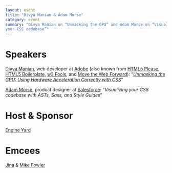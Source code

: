 ```yaml
---
layout: event
title: "Divya Manian & Adam Morse"
category: event
summary: "Divya Manian on “Unmasking the GPU” and Adam Morse on “Visualizing
your CSS codebase”"
---
```


# Speakers

[Divya Manian](http://nimbupani.com/), web developer at
[Adobe](http://html.adobe.com/) (also known from
[HTML5 Please](http://html5please.com/),
[HTML5 Boilerplate](http://html5boilerplate.com/),
[w3 Fools](http://w3fools.com/), and
[Move the Web Forward](http://movethewebforward.org/)):
“*[Unmasking the GPU: Using Hardware Acceleration Correctly with CSS](http://nimbu.in/html5devconf-oct/#/step-1)*”

[Adam Morse](http://mrmrs.cc/), product designer at
[Salesforce](http://www.salesforce.com/):
“*Visualizing your CSS codebase with ASTs, Sass, and Style Guides*”

# Host & Sponsor

[Engine Yard](http://engineyard.com/)

# Emcees

[Jina](http://jina.me/) & [Mike Fowler](http://mikefowler.me/)
